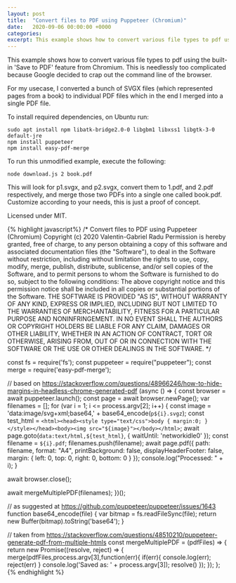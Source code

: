 ```yaml
---
layout: post
title:  "Convert files to PDF using Puppeteer (Chromium)"
date:   2020-09-06 00:00:00 +0000
categories: 
excerpt: This example shows how to convert various file types to pdf using the built-in 'Save to PDF' feature from Chromium. This is needlessly too complicated because Google decided to crap out the command line of the browser.
---
```


This example shows how to convert various file types to pdf using the built-in 'Save to PDF' feature from Chromium. This is needlessly too complicated because Google decided to crap out the command line of the browser. 

For my usecase, I converted a bunch of SVGX files (which represented pages from a book) to individual PDF files which in the end I merged into a single PDF file.

To install required dependencies, on Ubuntu run:
```
sudo apt install npm libatk-bridge2.0-0 libgbm1 libxss1 libgtk-3-0 default-jre
npm install puppeteer
npm install easy-pdf-merge
```

To run this unmodified example, execute the following:
```
node download.js 2 book.pdf
```

This will look for p1.svgx, and p2.svgx, convert them to 1.pdf, and 2.pdf respectively, and merge those two PDFs into a single one called book.pdf. Customize according to your needs, this is just a proof of concept.

Licensed under MIT.

{% highlight javascript%}
/*
Convert files to PDF using Puppeteer (Chromium)
Copyright (c) 2020 Valentin-Gabriel Radu
Permission is hereby granted, free of charge, to any person obtaining a copy
of this software and associated documentation files (the "Software"), to deal
in the Software without restriction, including without limitation the rights
to use, copy, modify, merge, publish, distribute, sublicense, and/or sell
copies of the Software, and to permit persons to whom the Software is
furnished to do so, subject to the following conditions:
The above copyright notice and this permission notice shall be included in all
copies or substantial portions of the Software.
THE SOFTWARE IS PROVIDED "AS IS", WITHOUT WARRANTY OF ANY KIND, EXPRESS OR
IMPLIED, INCLUDING BUT NOT LIMITED TO THE WARRANTIES OF MERCHANTABILITY,
FITNESS FOR A PARTICULAR PURPOSE AND NONINFRINGEMENT. IN NO EVENT SHALL THE
AUTHORS OR COPYRIGHT HOLDERS BE LIABLE FOR ANY CLAIM, DAMAGES OR OTHER
LIABILITY, WHETHER IN AN ACTION OF CONTRACT, TORT OR OTHERWISE, ARISING FROM,
OUT OF OR IN CONNECTION WITH THE SOFTWARE OR THE USE OR OTHER DEALINGS IN THE
SOFTWARE.
*/

const fs  = require('fs');
const puppeteer = require("puppeteer");
const merge = require('easy-pdf-merge');

// based on https://stackoverflow.com/questions/48966246/how-to-hide-margins-in-headless-chrome-generated-pdf
(async () => {
  const browser = await puppeteer.launch();
  const page = await browser.newPage();
  var filenames = [];
  for (var i = 1; i <= process.argv[2]; i++) {
    const image = 'data:image/svg+xml;base64,' + base64_encode(`p${i}.svgz`);
    const test_html = `<html><head><style type="text/css">body { margin:0; }</style></head><body><img src="${image}"></body></html>`;
    await page.goto(`data:text/html,${test_html}`, { waitUntil: 'networkidle0' });
    const filename = `${i}.pdf`;
    filenames.push(filename);
    await page.pdf({
      path: filename,
      format: "A4",
      printBackground: false,
      displayHeaderFooter: false,
      margin: {
        left: 0,
        top: 0,
        right: 0,
        bottom: 0
      }
    });
    console.log("Processed: " + i);
  }

  await browser.close();

  await mergeMultiplePDF(filenames);
})();

// as suggested at https://github.com/puppeteer/puppeteer/issues/1643
function base64_encode(file) {
  var bitmap = fs.readFileSync(file);
  return new Buffer(bitmap).toString('base64');
}

// taken from https://stackoverflow.com/questions/48510210/puppeteer-generate-pdf-from-multiple-htmls
const mergeMultiplePDF = (pdfFiles) => {
    return new Promise((resolve, reject) => {
        merge(pdfFiles,process.argv[3],function(err){
            if(err){
                console.log(err);
                reject(err)
            }
            console.log('Saved as: ' + process.argv[3]);
            resolve()
        });
    });
};
{% endhighlight %}

